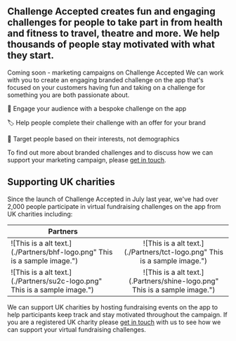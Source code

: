 
## Challenge Accepted creates fun and engaging challenges for people to take part in from health and fitness to travel, theatre and more. We help thousands of people stay motivated with what they start.</h1>
Coming soon - marketing campaigns on Challenge Accepted
We can work with you to create an engaging branded challenge on the app that's focused on your customers having fun and taking on a challenge for something you are both passionate about.

🚀 Engage your audience with a bespoke challenge on the app

🏷️ Help people complete their challenge with an offer for your brand

🎯 Target people based on their interests, not demographics

To find out more about branded challenges and to discuss how we can support your marketing campaign, please [get in touch](/pages/contact-us).

## Supporting UK charities

Since the launch of Challenge Accepted in July last year, we've had over 2,000 people participate in virtual fundraising challenges on the app from UK charities including:

| Partners  |  |
| ------------- |:-------------:|
| ![This is a alt text.](./Partners/bhf-logo.png" This is a sample image.")  | ![This is a alt text.](./Partners/tct-logo.png" This is a sample image.") |
| ![This is a alt text.](./Partners/su2c-logo.png" This is a sample image.")  | ![This is a alt text.](.Partners/shine-logo.png" This is a sample image.")  |


We can support UK charities by hosting fundraising events on the app to help participants keep track and stay motivated throughout the campaign.
If you are a registered UK charity please [get in touch](/pages/contact-us) with us to see how we can support your virtual fundraising challenges.